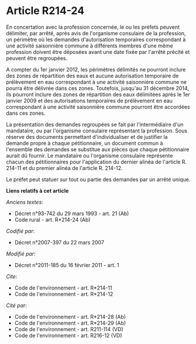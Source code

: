 # Article R214-24

En concertation avec la profession concernée, le ou les préfets peuvent délimiter, par arrêté, après avis de l'organisme
consulaire de la profession, un périmètre où les demandes d'autorisation temporaires correspondant à une activité saisonnière
commune à différents membres d'une même profession doivent être déposées avant une date fixée par l'arrêté précité et peuvent
être regroupées.

A compter du 1er janvier 2012, les périmètres délimités ne pourront inclure des zones de répartition des eaux et aucune
autorisation temporaire de prélèvement en eau correspondant à une activité saisonnière commune ne pourra être délivrée dans
ces zones. Toutefois, jusqu'au 31 décembre 2014, ils pourront inclure des zones de répartition des eaux délimitées après le
1er janvier 2009 et des autorisations temporaires de prélèvement en eau correspondant à une activité saisonnière commune
pourront être accordées dans ces zones.

La présentation des demandes regroupées se fait par l'intermédiaire d'un mandataire, ou par l'organisme consulaire
représentant la profession. Sous réserve des documents permettant d'individualiser et de justifier la demande propre à chaque
pétitionnaire, un document commun à l'ensemble des demandes se substitue aux pièces que chaque pétitionnaire aurait dû
fournir. Le mandataire ou l'organisme consulaire représente chacun des pétitionnaires pour l'application du dernier alinéa de
l'article R. 214-11 et du premier alinéa de l'article R. 214-12.

Le préfet peut statuer sur tout ou partie des demandes par un arrêté unique.

**Liens relatifs à cet article**

_Anciens textes_:

  - Décret n°93-742 du 29 mars 1993 - art. 21 (Ab)
  - Code rural - art. R*214-24 (Ab)

_Codifié par_:

  - Décret n°2007-397 du 22 mars 2007

_Modifié par_:

  - Décret n°2011-185 du 16 février 2011 - art. 1

_Cite_:

  - Code de l'environnement - art. R*214-11
  - Code de l'environnement - art. R*214-12

_Cité par_:

  - Code de l'environnement - art. R*214-28 (Ab)
  - Code de l'environnement - art. R*214-29 (Ab)
  - Code de l'environnement - art. R211-114 (VD)
  - Code de l'environnement - art. R216-12 (VD)
